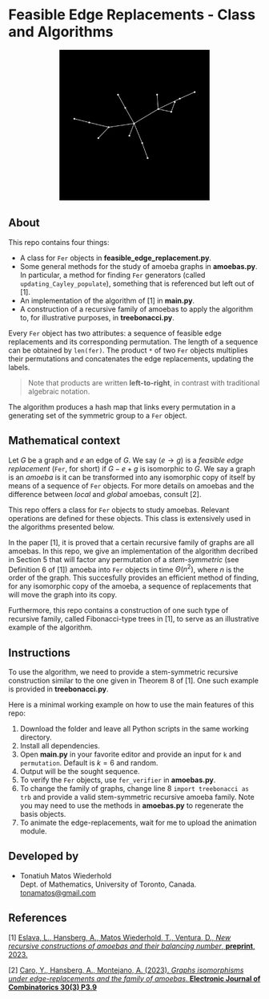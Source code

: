# Feasible Edge Replacements - Class and Algorithms

<p align="center">
<img src="./Readme_Pics/k6.gif" width="300"/>
</p>

## About

This repo contains four things:

- A class for `Fer` objects in **feasible_edge_replacement.py**.
- Some general methods for the study of amoeba graphs in **amoebas.py**. In particular, a method for finding `Fer` generators (called `updating_Cayley_populate`), something that is referenced but left out of [1].
- An implementation of the algorithm of [1] in **main.py**.
- A construction of a recursive family of amoebas to apply the algorithm to, for illustrative purposes, in **treebonacci.py**.

Every `Fer` object has two attributes: a sequence of feasible edge replacements and its corresponding permutation. The length of a sequence can be obtained by `len(fer)`. The product `*` of two `Fer` objects multiplies their permutations and concatenates the edge replacements, updating the labels. 
> Note that products are written **left-to-right**, in contrast with traditional algebraic notation.<br/>

The algorithm produces a hash map that links every permutation in a generating set of the symmetric group to a `Fer` object.

## Mathematical context

Let $G$ be a graph and $e$ an edge of $G$. We say $(e\to g)$ is a *feasible edge replacement* (`Fer`, for short) if $G-e+g$ is isomorphic to $G$. We say a graph is an *amoeba* is it can be transformed into any isomorphic copy of itself by means of a sequence of `Fer` objects. For more details on amoebas and the difference between *local* and *global* amoebas, consult [2].

This repo offers a class for `Fer` objects to study amoebas. Relevant operations are defined for these objects. This class is extensively used in the algorithms presented below.

In the paper [1], it is proved that a certain recursive family of graphs are all amoebas. In this repo, we give an implementation of the algorithm decribed in Section 5 that will factor any permutation of a *stem-symmetric* (see Definition 6 of [1]) amoeba into `Fer` objects in time $\Theta(n^2)$, where $n$ is the order of the graph. This succesfully provides an efficient method of finding, for any isomorphic copy of the amoeba, a sequence of replacements that will move the graph into its copy.

Furthermore, this repo contains a construction of one such type of recursive family, called Fibonacci-type trees in [1], to serve as an illustrative example of the algorithm.

## Instructions

To use the algorithm, we need to provide a stem-symmetric recursive construction similar to the one given in Theorem 8 of [1]. One such example is provided in **treebonacci.py**.

Here is a minimal working example on how to use the main features of this repo:

1. Download the folder and leave all Python scripts in the same working directory.
2. Install all dependencies.
3. Open **main.py** in your favorite editor and provide an input for `k` and `permutation`. Default is $k=6$ and random.
4. Output will be the sought sequence.
5. To verify the `Fer` objects, use `fer_verifier` in **amoebas.py**.
6. To change the family of graphs, change line 8 `import treebonacci as trb` and provide a valid stem-symmetric recursive amoeba family. Note you may need to use the methods in **amoebas.py** to regenerate the basis objects.
7. To animate the edge-replacements, wait for me to upload the animation module.

## Developed by

- Tonatiuh Matos Wiederhold<br/>
  Dept. of Mathematics, University of Toronto, Canada.<br/>
  tonamatos@gmail.com

## References

[1] <a href="">Eslava, L., Hansberg, A., Matos Wiederhold, T., Ventura, D., *New recursive constructions of amoebas and their balancing number*, **preprint**, 2023.</a><br/>

[2] <a href="https://www.combinatorics.org/ojs/index.php/eljc/article/download/v30i3p9/pdf/">Caro, Y., Hansberg, A., Montejano, A. (2023). *Graphs isomorphisms under edge-replacements and the family of amoebas*. **Electronic Journal of Combinatorics 30(3) P3.9**</a><br/>
